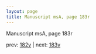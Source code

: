 ```yaml
---
layout: page
title: Manuscript msA, page 183r
---
```


Manuscript msA, page 183r

prev:  [182v](../182v) | next:  [183v](../183v)